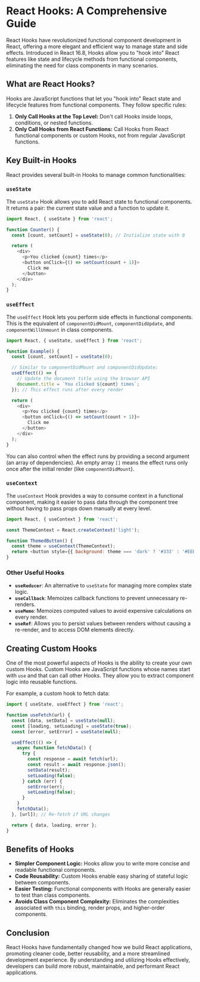# React Hooks: A Comprehensive Guide

React Hooks have revolutionized functional component development in React, offering a more elegant and efficient way to manage state and side effects. Introduced in React 16.8, Hooks allow you to "hook into" React features like state and lifecycle methods from functional components, eliminating the need for class components in many scenarios.

## What are React Hooks?

Hooks are JavaScript functions that let you "hook into" React state and lifecycle features from functional components. They follow specific rules:

1.  **Only Call Hooks at the Top Level:** Don't call Hooks inside loops, conditions, or nested functions.
2.  **Only Call Hooks from React Functions:** Call Hooks from React functional components or custom Hooks, not from regular JavaScript functions.

## Key Built-in Hooks

React provides several built-in Hooks to manage common functionalities:

### `useState`

The `useState` Hook allows you to add React state to functional components. It returns a pair: the current state value and a function to update it.

```javascript
import React, { useState } from 'react';

function Counter() {
  const [count, setCount] = useState(0); // Initialize state with 0

  return (
    <div>
      <p>You clicked {count} times</p>
      <button onClick={() => setCount(count + 1)}>
        Click me
      </button>
    </div>
  );
}
```

### `useEffect`

The `useEffect` Hook lets you perform side effects in functional components. This is the equivalent of `componentDidMount`, `componentDidUpdate`, and `componentWillUnmount` in class components.

```javascript
import React, { useState, useEffect } from 'react';

function Example() {
  const [count, setCount] = useState(0);

  // Similar to componentDidMount and componentDidUpdate:
  useEffect(() => {
    // Update the document title using the browser API
    document.title = `You clicked ${count} times`;
  }); // This effect runs after every render

  return (
    <div>
      <p>You clicked {count} times</p>
      <button onClick={() => setCount(count + 1)}>
        Click me
      </button>
    </div>
  );
}
```

You can also control when the effect runs by providing a second argument (an array of dependencies). An empty array `[]` means the effect runs only once after the initial render (like `componentDidMount`).

### `useContext`

The `useContext` Hook provides a way to consume context in a functional component, making it easier to pass data through the component tree without having to pass props down manually at every level.

```javascript
import React, { useContext } from 'react';

const ThemeContext = React.createContext('light');

function ThemedButton() {
  const theme = useContext(ThemeContext);
  return <button style={{ background: theme === 'dark' ? '#333' : '#EEE', color: theme === 'dark' ? '#FFF' : '#000' }}>I am styled</button>;
}
```

### Other Useful Hooks

*   **`useReducer`**: An alternative to `useState` for managing more complex state logic.
*   **`useCallback`**: Memoizes callback functions to prevent unnecessary re-renders.
*   **`useMemo`**: Memoizes computed values to avoid expensive calculations on every render.
*   **`useRef`**: Allows you to persist values between renders without causing a re-render, and to access DOM elements directly.

## Creating Custom Hooks

One of the most powerful aspects of Hooks is the ability to create your own custom Hooks. Custom Hooks are JavaScript functions whose names start with `use` and that can call other Hooks. They allow you to extract component logic into reusable functions.

For example, a custom hook to fetch data:

```javascript
import { useState, useEffect } from 'react';

function useFetch(url) {
  const [data, setData] = useState(null);
  const [loading, setLoading] = useState(true);
  const [error, setError] = useState(null);

  useEffect(() => {
    async function fetchData() {
      try {
        const response = await fetch(url);
        const result = await response.json();
        setData(result);
        setLoading(false);
      } catch (err) {
        setError(err);
        setLoading(false);
      }
    }
    fetchData();
  }, [url]); // Re-fetch if URL changes

  return { data, loading, error };
}
```

## Benefits of Hooks

*   **Simpler Component Logic:** Hooks allow you to write more concise and readable functional components.
*   **Code Reusability:** Custom Hooks enable easy sharing of stateful logic between components.
*   **Easier Testing:** Functional components with Hooks are generally easier to test than class components.
*   **Avoids Class Component Complexity:** Eliminates the complexities associated with `this` binding, render props, and higher-order components.

## Conclusion

React Hooks have fundamentally changed how we build React applications, promoting cleaner code, better reusability, and a more streamlined development experience. By understanding and utilizing Hooks effectively, developers can build more robust, maintainable, and performant React applications.
